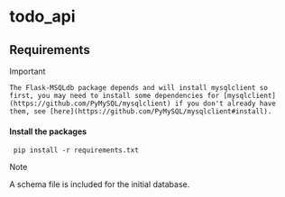 # todo_api
 
## Requirements
>[!IMPORTANT]
    The Flask-MSQLdb package depends and will install mysqlclient so first, you may need to install some dependencies for [mysqlclient](https://github.com/PyMySQL/mysqlclient) if you don't already have them, see [here](https://github.com/PyMySQL/mysqlclient#install).

#### Install the packages
     pip install -r requirements.txt
      
>[!NOTE]
>A schema file is included for the initial database.
